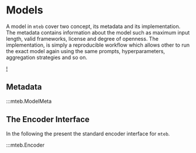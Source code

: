 # Models

<!-- TODO: Encoder or model? Encoder is consistent with the code, but might be less used WDYT? We also use ModelMeta ... -->

A model in `mteb` cover two concept, its metadata and its implementation. The metadata contains information about the model such as maximum input
length, valid frameworks, license and degree of openness. The implementation, is simply a reproducible workflow which allows other to run the
exact model again using the same prompts, hyperparameters, aggregation strategies and so on.

[!](modelmeta_explainer.png)

## Metadata

:::mteb.ModelMeta

## The Encoder Interface

In the following the present the standard encoder interface for `mteb`. 

:::mteb.Encoder



